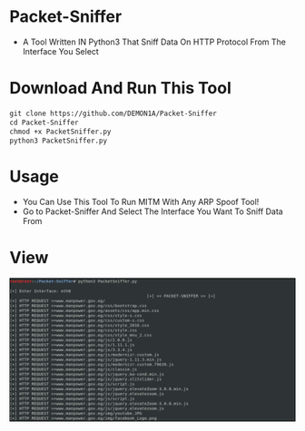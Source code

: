# Packet-Sniffer
- A Tool Written IN Python3 That Sniff Data On HTTP Protocol From The Interface You Select
# Download And Run This Tool
```
git clone https://github.com/DEMON1A/Packet-Sniffer
cd Packet-Sniffer
chmod +x PacketSniffer.py
python3 PacketSniffer.py
```
# Usage
- You Can Use This Tool To Run MITM With Any ARP Spoof Tool! 
- Go to Packet-Sniffer And Select The Interface You Want To Sniff Data From
# View
![](View/View.png)
